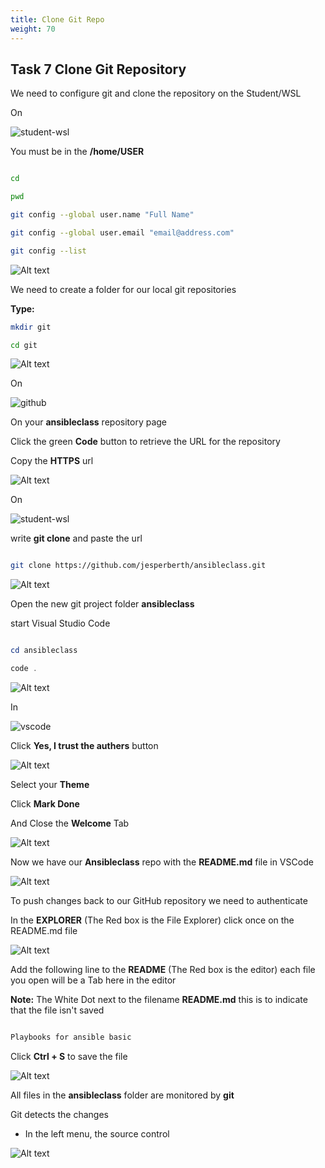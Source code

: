 ```yaml
---
title: Clone Git Repo
weight: 70
---
```


## Task 7 Clone Git Repository

We need to configure git and clone the repository on the Student/WSL

On

![student-wsl](/images/student-wsl.png)

You must be in the __/home/USER__

```bash

cd

pwd

git config --global user.name "Full Name"

git config --global user.email "email@address.com"

git config --list

```

![Alt text](images/009_git_config.png?raw=true "Git Config")

We need to create a folder for our local git repositories

__Type:__

```bash
mkdir git

cd git

```

![Alt text](images/02_git_dir.png?raw=true "Git dir")

On

![github](/images/github.png)

On your __ansibleclass__ repository page

Click the green __Code__ button to retrieve the URL for the repository

Copy the __HTTPS__ url

![Alt text](images/010_repourl.png?raw=true "Paste Repo URL")

On

![student-wsl](/images/student-wsl.png)

write __git clone__ and paste the url

```bash

git clone https://github.com/jesperberth/ansibleclass.git

```

![Alt text](images/009_git_clone.png?raw=true "git clone")

Open the new git project folder __ansibleclass__

start Visual Studio Code

```powershell

cd ansibleclass

code .

```

![Alt text](images/009_start_code.png?raw=true "Start VSCode")

In

![vscode](/images/student-vscode.png)

Click __Yes, I trust the authers__ button

![Alt text](images/009_start_code_trust.png?raw=true "Start VSCode trust")

Select your __Theme__

Click __Mark Done__

And Close the __Welcome__ Tab

![Alt text](images/04_theme_vscode.png?raw=true "VSCode Theme")

Now we have our __Ansibleclass__ repo with the __README.md__ file in VSCode

![Alt text](images/05_vscode_ready.png?raw=true "Git repo is now in VSCode")

To push changes back to our GitHub repository we need to authenticate

In the __EXPLORER__ (The Red box is the File Explorer) click once on the README.md file

![Alt text](images/06_vscode_explorer.png?raw=true "EXPLORER in VSCode")

Add the following line to the __README__ (The Red box is the editor) each file you open will be a Tab here in the editor

__Note:__ The White Dot next to the filename __README.md__ this is to indicate that the file isn't saved

```md

Playbooks for ansible basic

```

Click __Ctrl + S__ to save the file

![Alt text](images/06_vscode_readme.png?raw=true "README in VSCode")

All files in the __ansibleclass__ folder are monitored by __git__

Git detects the changes

- In the left menu, the source control 

![Alt text](images/07_vscode_readme.png?raw=true "README in VSCode")
